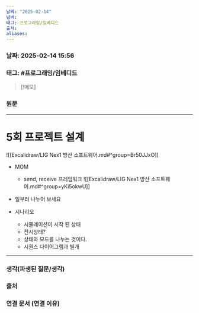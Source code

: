 ```yaml
---
날짜: "2025-02-14"
넘버: 
태그: 프로그래밍/임베디드
출처: 
aliases:
---
```

### 날짜:  2025-02-14 15:56

### 태그: #프로그래밍/임베디드

>[!메모]
>

### 원문
---
# 5회 프로젝트 설계

![[Excalidraw/LIG Nex1 방산 소프트웨어.md#^group=Br50JJxO]]

- MOM
	- send, receive 프레임워크 
![[Excalidraw/LIG Nex1 방산 소프트웨어.md#^group=yKi5okwU]]
- 일부러 나누어 보세요

- 시나리오
	- 시뮬레이션이 시작 된 상태
	- 전시상태?
	- 상태와 모드를 나누는 것이다.
	- 시퀀스 다이어그램과 별개



---
### 생각(파생된 질문/생각)

### 출처

### 연결 문서 (연결 이유)
